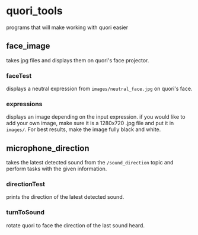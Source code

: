 # quori_tools
programs that will make working with quori easier

## face_image
takes jpg files and displays them on quori's face projector.

### faceTest
displays a neutral expression from `images/neutral_face.jpg` on quori's face.

### expressions
displays an image depending on the input expression. if you would like to add your own image, make sure it is a 1280x720 .jpg file and put it in `images/`. For best results, make the image fully black and white.

## microphone_direction
takes the latest detected sound from the `/sound_direction` topic and perform tasks with the given information.

### directionTest
prints the direction of the latest detected sound.

### turnToSound
rotate quori to face the direction of the last sound heard.
